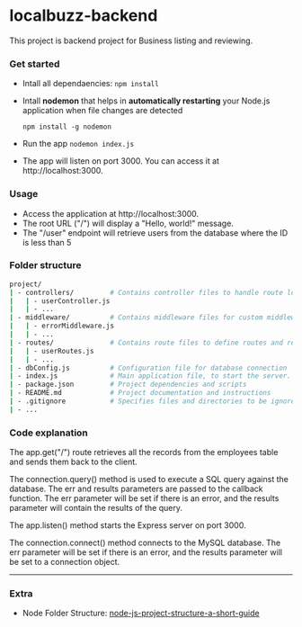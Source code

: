 # localbuzz-backend

This project is backend project for Business listing and reviewing.

### Get started

- Intall all dependaencies: `npm install`
- Intall **nodemon** that helps in **automatically restarting** your Node.js application when file changes are detected

  `npm install -g nodemon`

- Run the app `nodemon index.js`
- The app will listen on port 3000. You can access it at http://localhost:3000.

### Usage

- Access the application at http://localhost:3000.
- The root URL ("/") will display a "Hello, world!" message.
- The "/user" endpoint will retrieve users from the database where the ID is less than 5

### Folder structure
```bash
project/
| - controllers/         # Contains controller files to handle route logic
|   | - userController.js
|   | - ...
| - middleware/          # Contains middleware files for custom middleware functions
|   | - errorMiddleware.js
|   | - ...
| - routes/              # Contains route files to define routes and reference controllers
|   | - userRoutes.js
|   | - ...
| - dbConfig.js          # Configuration file for database connection
| - index.js             # Main application file, to start the server.
| - package.json         # Project dependencies and scripts
| - README.md            # Project documentation and instructions
| - .gitignore           # Specifies files and directories to be ignored by Git
| - ...

```

### Code explanation

The app.get("/") route retrieves all the records from the employees table and sends them back to the client.

The connection.query() method is used to execute a SQL query against the database. The err and results parameters are passed to the callback function. The err parameter will be set if there is an error, and the results parameter will contain the results of the query.

The app.listen() method starts the Express server on port 3000.

The connection.connect() method connects to the MySQL database. The err parameter will be set if there is an error, and the results parameter will be set to a connection object.

---
### Extra
- Node Folder Structure: [node-js-project-structure-a-short-guide](https://dreamix.eu/blog/frontpage/node-js-project-structure-a-short-guide)
